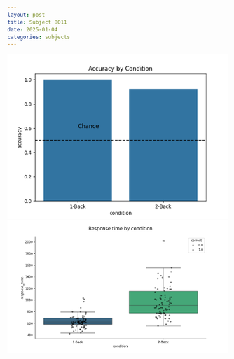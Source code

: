 ```yaml
---
layout: post
title: Subject 8011
date: 2025-01-04
categories: subjects
---
```


![](data/8011/run-24/8011_ATS_acc.png)
![](data/8011/run-24/8011_ATS_rt.png)
